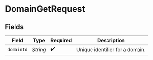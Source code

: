 # DomainGetRequest


## Fields

| Field                           | Type                            | Required                        | Description                     |
| ------------------------------- | ------------------------------- | ------------------------------- | ------------------------------- |
| `domainId`                      | *String*                        | :heavy_check_mark:              | Unique identifier for a domain. |